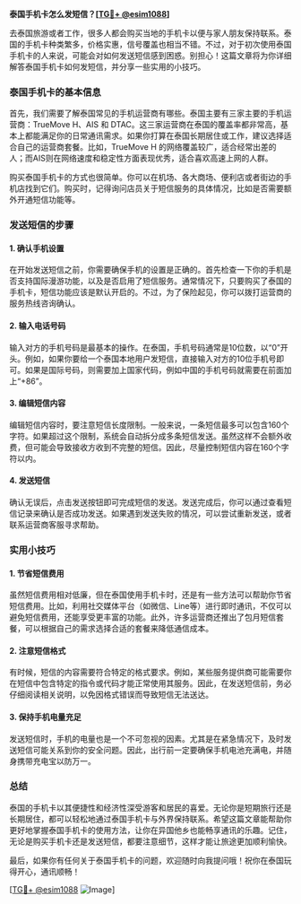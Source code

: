 **泰国手机卡怎么发短信？[[TG💪+ @esim1088](https://t.me/s/esim1088)]**

去泰国旅游或者工作，很多人都会购买当地的手机卡以便与家人朋友保持联系。泰国的手机卡种类繁多，价格实惠，信号覆盖也相当不错。不过，对于初次使用泰国手机卡的人来说，可能会对如何发送短信感到困惑。别担心！这篇文章将为你详细解答泰国手机卡如何发短信，并分享一些实用的小技巧。

### 泰国手机卡的基本信息

首先，我们需要了解泰国常见的手机运营商有哪些。泰国主要有三家主要的手机运营商：TrueMove H、AIS 和 DTAC。这三家运营商在泰国的覆盖率都非常高，基本上都能满足你的日常通讯需求。如果你打算在泰国长期居住或工作，建议选择适合自己的运营商套餐。比如，TrueMove H 的网络覆盖较广，适合经常出差的人；而AIS则在网络速度和稳定性方面表现优秀，适合喜欢高速上网的人群。

购买泰国手机卡的方式也很简单。你可以在机场、各大商场、便利店或者街边的手机店找到它们。购买时，记得询问店员关于短信服务的具体情况，比如是否需要额外开通短信功能等。

### 发送短信的步骤

#### 1. 确认手机设置

在开始发送短信之前，你需要确保手机的设置是正确的。首先检查一下你的手机是否支持国际漫游功能，以及是否启用了短信服务。通常情况下，只要购买了泰国的手机卡，短信功能应该是默认开启的。不过，为了保险起见，你可以拨打运营商的服务热线咨询确认。

#### 2. 输入电话号码

输入对方的手机号码是最基本的操作。在泰国，手机号码通常是10位数，以“0”开头。例如，如果你要给一个泰国本地用户发短信，直接输入对方的10位手机号即可。如果是国际号码，则需要加上国家代码，例如中国的手机号码就需要在前面加上“+86”。

#### 3. 编辑短信内容

编辑短信内容时，要注意短信长度限制。一般来说，一条短信最多可以包含160个字符。如果超过这个限制，系统会自动拆分成多条短信发送。虽然这样不会额外收费，但可能会导致接收方收到不完整的短信。因此，尽量控制短信内容在160个字符以内。

#### 4. 发送短信

确认无误后，点击发送按钮即可完成短信的发送。发送完成后，你可以通过查看短信记录来确认是否成功发送。如果遇到发送失败的情况，可以尝试重新发送，或者联系运营商客服寻求帮助。

### 实用小技巧

#### 1. 节省短信费用

虽然短信费用相对低廉，但在泰国使用手机卡时，还是有一些方法可以帮助你节省短信费用。比如，利用社交媒体平台（如微信、Line等）进行即时通讯，不仅可以避免短信费用，还能享受更丰富的功能。此外，许多运营商还推出了包月短信套餐，可以根据自己的需求选择合适的套餐来降低通信成本。

#### 2. 注意短信格式

有时候，短信的内容需要符合特定的格式要求。例如，某些服务提供商可能需要你在短信中包含特定的指令或代码才能正常使用其服务。因此，在发送短信前，务必仔细阅读相关说明，以免因格式错误而导致短信无法送达。

#### 3. 保持手机电量充足

发送短信时，手机的电量也是一个不可忽视的因素。尤其是在紧急情况下，及时发送短信可能关系到你的安全问题。因此，出行前一定要确保手机电池充满电，并随身携带充电宝以防万一。

### 总结

泰国的手机卡以其便捷性和经济性深受游客和居民的喜爱。无论你是短期旅行还是长期居住，都可以轻松地通过泰国手机卡与外界保持联系。希望这篇文章能帮助你更好地掌握泰国手机卡的使用方法，让你在异国他乡也能畅享通讯的乐趣。记住，无论是购买手机卡还是发送短信，都要注意细节，这样才能让旅途更加顺利愉快。

最后，如果你有任何关于泰国手机卡的问题，欢迎随时向我提问哦！祝你在泰国玩得开心，通讯顺畅！

[[TG💪+ @esim1088](https://t.me/s/esim1088) ![Image](https://i.postimg.cc/4NQfJmqS/Snipaste-2025-05-13-00-14-12.png)]